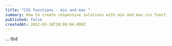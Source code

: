 ```yaml
---
title: "CSS functions - min and max "
summary: How to create responsive solutions with min and max css functions
published: false
createdAt: 2022-03-10T10:08:04.099Z
---
```

... tbd
